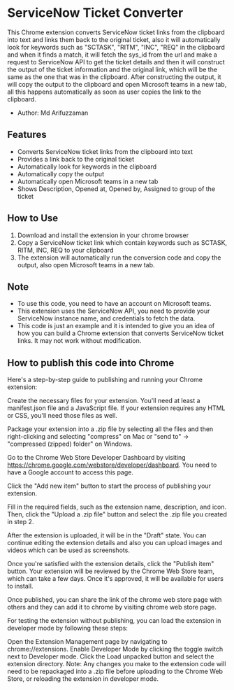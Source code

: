 # ServiceNow Ticket Converter

This Chrome extension converts ServiceNow ticket links from the clipboard into text and links them back to the original ticket, also it will automatically look for keywords such as "SCTASK", "RITM", "INC", "REQ" in the clipboard and when it finds a match, it will fetch the sys_id from the url and make a request to ServiceNow API to get the ticket details and then it will construct the output of the ticket information and the original link, which will be the same as the one that was in the clipboard. After constructing the output, it will copy the output to the clipboard and open Microsoft teams in a new tab, all this happens automatically as soon as user copies the link to the clipboard.

* Author: Md Arifuzzaman

## Features
* Converts ServiceNow ticket links from the clipboard into text
* Provides a link back to the original ticket
* Automatically look for keywords in the clipboard
* Automatically copy the output
* Automatically open Microsoft teams in a new tab 
* Shows  Description, Opened at, Opened by, Assigned to group of the ticket

## How to Use
1. Download and install the extension in your chrome browser
2. Copy a ServiceNow ticket link which contain keywords such as SCTASK, RITM, INC, REQ to your clipboard
3. The extension will automatically run the conversion code and copy the output, also open Microsoft teams in a new tab.

## Note

* To use this code, you need to have an account on Microsoft teams.
* This extension uses the ServiceNow API, you need to provide your ServiceNow instance name, and credentials to fetch the data.
* This code is just an example and it is intended to give you an idea of how you can build a Chrome extension that converts ServiceNow ticket links. It may not work without modification.

## How to publish this code into Chrome 
Here's a step-by-step guide to publishing and running your Chrome extension:

Create the necessary files for your extension. You'll need at least a manifest.json file and a JavaScript file. If your extension requires any HTML or CSS, you'll need those files as well.

Package your extension into a .zip file by selecting all the files and then right-clicking and selecting "compress" on Mac or "send to" -> "compressed (zipped) folder" on Windows.

Go to the Chrome Web Store Developer Dashboard by visiting https://chrome.google.com/webstore/developer/dashboard. You need to have a Google account to access this page.

Click the "Add new item" button to start the process of publishing your extension.

Fill in the required fields, such as the extension name, description, and icon. Then, click the "Upload a .zip file" button and select the .zip file you created in step 2.

After the extension is uploaded, it will be in the "Draft" state. You can continue editing the extension details and also you can upload images and videos which can be used as screenshots.

Once you're satisfied with the extension details, click the "Publish item" button. Your extension will be reviewed by the Chrome Web Store team, which can take a few days. Once it's approved, it will be available for users to install.

Once published, you can share the link of the chrome web store page with others and they can add it to chrome by visiting chrome web store page.

For testing the extension without publishing, you can load the extension in developer mode by following these steps:

Open the Extension Management page by navigating to chrome://extensions.
Enable Developer Mode by clicking the toggle switch next to Developer mode.
Click the Load unpacked button and select the extension directory.
Note: Any changes you make to the extension code will need to be repackaged into a .zip file before uploading to the Chrome Web Store, or reloading the extension in developer mode.

